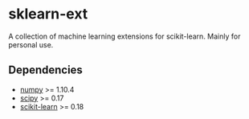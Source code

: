 # sklearn-ext

A collection of machine learning extensions for scikit-learn. Mainly for personal use.

## Dependencies
* [numpy](http://www.numpy.org/) >= 1.10.4
* [scipy](https://www.scipy.org/) >= 0.17
* [scikit-learn](http://scikit-learn.org/stable/) >= 0.18
